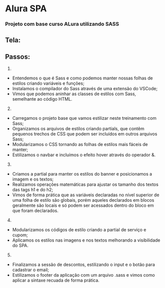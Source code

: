 # Alura SPA

### Projeto com base curso ALura utilizando SASS

## Tela:

## Passos:

01.
- Entendemos o que é Sass e como podemos manter nossas folhas de estilos criando variáveis e funções;
- Instalamos o compilador do Sass através de uma extensão do VSCode;
- Vimos que podemos aninhar as classes de estilos com Sass, semelhante ao código HTML.

02.
- Carregamos o projeto base que vamos estilizar neste treinamento com Sass;
- Organizamos os arquivos de estilos criando partials, que contêm pequenos trechos de CSS que podem ser incluídos em outros arquivos Sass;
- Modularizamos o CSS tornando as folhas de estilos mais fáceis de manter;
- Estilizamos o navbar e incluímos o efeito hover através do operador &.

03.
- Criamos a partial para manter os estilos do banner e posicionamos a imagem e os textos;
- Realizamos operações matemáticas para ajustar os tamanho dos textos das tags h1 e do h2;
- Vimos de forma prática que as variáveis declaradas no nível superior de uma folha de estilo são globais, porém aqueles declarados em blocos geralmente são locais e só podem ser acessados dentro do bloco em que foram declarados.

04.
- Modularizamos os códigos de estilo criando a partial de serviço e cupom;
- Aplicamos os estilos nas imagens e nos textos melhorando a visibilidade do SPA.

05.
- Finalizamos a sessão de descontos, estilizando o input e o botão para cadastrar o email;
- Estilizamos o footer da aplicação com um arquivo .sass e vimos como aplicar a sintaxe recuada de forma prática.